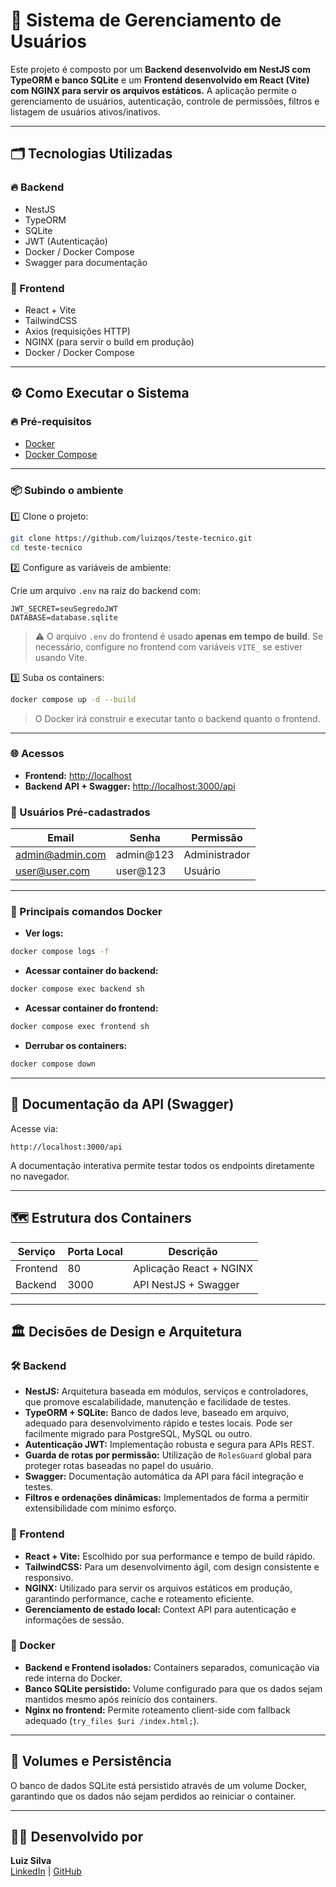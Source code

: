
# 🚀 Sistema de Gerenciamento de Usuários

Este projeto é composto por um **Backend desenvolvido em NestJS com TypeORM e banco SQLite** e um **Frontend desenvolvido em React (Vite) com NGINX para servir os arquivos estáticos.** A aplicação permite o gerenciamento de usuários, autenticação, controle de permissões, filtros e listagem de usuários ativos/inativos.

---

## 🗂️ Tecnologias Utilizadas

### 🔥 Backend

- NestJS
- TypeORM
- SQLite
- JWT (Autenticação)
- Docker / Docker Compose
- Swagger para documentação

### 🎨 Frontend

- React + Vite
- TailwindCSS
- Axios (requisições HTTP)
- NGINX (para servir o build em produção)
- Docker / Docker Compose

---

## ⚙️ Como Executar o Sistema

### 🔥 Pré-requisitos

- [Docker](https://www.docker.com/)
- [Docker Compose](https://docs.docker.com/compose/)

---

### 📦 Subindo o ambiente

1️⃣ Clone o projeto:

```bash
git clone https://github.com/luizqos/teste-tecnico.git
cd teste-tecnico
```

2️⃣ Configure as variáveis de ambiente:

Crie um arquivo `.env` na raiz do backend com:

```env
JWT_SECRET=seuSegredoJWT
DATABASE=database.sqlite
```

> ⚠️ O arquivo `.env` do frontend é usado **apenas em tempo de build**. Se necessário, configure no frontend com variáveis `VITE_` se estiver usando Vite.

3️⃣ Suba os containers:

```bash
docker compose up -d --build
```

> O Docker irá construir e executar tanto o backend quanto o frontend.

---

### 🌐 Acessos

- **Frontend:** [http://localhost](http://localhost)
- **Backend API + Swagger:** [http://localhost:3000/api](http://localhost:3001/api)

### 👥 Usuários Pré-cadastrados

| Email            | Senha      | Permissão     |
| -----------------| -----------| --------------|
| admin@admin.com  | admin@123  | Administrador |
| user@user.com    | user@123   | Usuário       |

---

### 🐳 Principais comandos Docker

- **Ver logs:**

```bash
docker compose logs -f
```

- **Acessar container do backend:**

```bash
docker compose exec backend sh
```

- **Acessar container do frontend:**

```bash
docker compose exec frontend sh
```

- **Derrubar os containers:**

```bash
docker compose down
```

---

## 📄 Documentação da API (Swagger)

Acesse via:

```
http://localhost:3000/api
```

A documentação interativa permite testar todos os endpoints diretamente no navegador.

---

## 🗺️ Estrutura dos Containers

| Serviço   | Porta Local | Descrição               |
| ----------| ------------| ------------------------|
| Frontend  | 80          | Aplicação React + NGINX |
| Backend   | 3000        | API NestJS + Swagger    |

---

## 🏛️ Decisões de Design e Arquitetura

### 🛠️ Backend

- **NestJS:** Arquitetura baseada em módulos, serviços e controladores, que promove escalabilidade, manutenção e facilidade de testes.
- **TypeORM + SQLite:** Banco de dados leve, baseado em arquivo, adequado para desenvolvimento rápido e testes locais. Pode ser facilmente migrado para PostgreSQL, MySQL ou outro.
- **Autenticação JWT:** Implementação robusta e segura para APIs REST.
- **Guarda de rotas por permissão:** Utilização de `RolesGuard` global para proteger rotas baseadas no papel do usuário.
- **Swagger:** Documentação automática da API para fácil integração e testes.
- **Filtros e ordenações dinâmicas:** Implementados de forma a permitir extensibilidade com mínimo esforço.

### 🎨 Frontend

- **React + Vite:** Escolhido por sua performance e tempo de build rápido.
- **TailwindCSS:** Para um desenvolvimento ágil, com design consistente e responsivo.
- **NGINX:** Utilizado para servir os arquivos estáticos em produção, garantindo performance, cache e roteamento eficiente.
- **Gerenciamento de estado local:** Context API para autenticação e informações de sessão.

### 🐳 Docker

- **Backend e Frontend isolados:** Containers separados, comunicação via rede interna do Docker.
- **Banco SQLite persistido:** Volume configurado para que os dados sejam mantidos mesmo após reinício dos containers.
- **Nginx no frontend:** Permite roteamento client-side com fallback adequado (`try_files $uri /index.html;`).

---

## 💾 Volumes e Persistência

O banco de dados SQLite está persistido através de um volume Docker, garantindo que os dados não sejam perdidos ao reiniciar o container.

---

## 👨‍💻 Desenvolvido por

**Luiz Silva**  
[LinkedIn](https://www.linkedin.com/in/luiz-alves-silva) | [GitHub](https://github.com/luizqos/)
